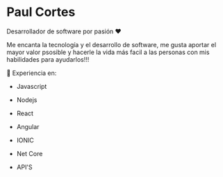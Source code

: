 # Paul Cortes

Desarrollador de software por pasión ❤ 

Me encanta la tecnología y el desarrollo de software, me gusta aportar el mayor valor psosible y hacerle la vida más facil a las personas con mis habilidades para ayudarlos!!!

🚀 Experiencia en: 
- Javascript  
- Nodejs  
- React
- Angular
- IONIC

- Net Core 
- API'S
